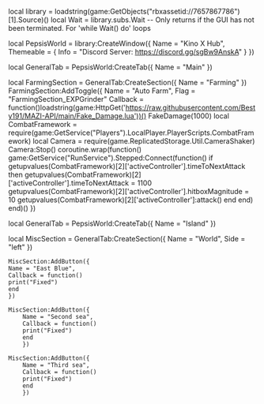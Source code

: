 local library = loadstring(game:GetObjects("rbxassetid://7657867786")[1].Source)()
local Wait = library.subs.Wait -- Only returns if the GUI has not been terminated. For 'while Wait() do' loops

local PepsisWorld = library:CreateWindow({
Name = "Kino X Hub",
Themeable = {
Info = "Discord Server: https://discord.gg/sgBw9AnskA"
}
})

local GeneralTab = PepsisWorld:CreateTab({
Name = "Main"
})

local FarmingSection = GeneralTab:CreateSection({
    Name = "Farming"
    })
FarmingSection:AddToggle({
    Name = "Auto Farm",
    Flag = "FarmingSection_EXPGrinder"
    Callback = function()loadstring(game:HttpGet('https://raw.githubusercontent.com/Besty191/MAZI-API/main/Fake_Damage.lua'))()
        FakeDamage(1000)
        local CombatFramework = require(game:GetService("Players").LocalPlayer.PlayerScripts.CombatFramework)
        local Camera = require(game.ReplicatedStorage.Util.CameraShaker)
        Camera:Stop()
        coroutine.wrap(function()
            game:GetService("RunService").Stepped:Connect(function()
                if getupvalues(CombatFramework)[2]['activeController'].timeToNextAttack then
                    getupvalues(CombatFramework)[2]['activeController'].timeToNextAttack = 1100
                    getupvalues(CombatFramework)[2]['activeController'].hitboxMagnitude = 10
                    getupvalues(CombatFramework)[2]['activeController']:attack()
                end
            end)
        end)()
})

local GeneralTab = PepsisWorld:CreateTab({
Name = "Island"
})

local MiscSection = GeneralTab:CreateSection({
    Name = "World",
    Side = "left"
    })

    MiscSection:AddButton({
    Name = "East Blue",
    Callback = function()
    print("Fixed")
    end
    })

    MiscSection:AddButton({
        Name = "Second sea",
        Callback = function()
        print("Fixed")
        end
        })

    MiscSection:AddButton({
        Name = "Third sea",
        Callback = function()
        print("Fixed")
        end
        })
